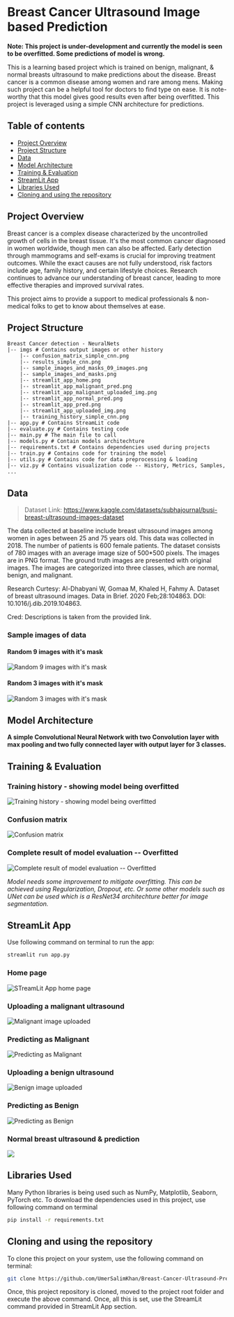 # Breast Cancer Ultrasound Image based Prediction

**Note: This project is under-development and currently the model is seen to be overfitted. Some predictions of model is wrong.**

This is a learning based project which is trained on benign, malignant, & normal breasts ultrasound to make predictions about the disease. Breast cancer is a common disease among women and rare among mens. Making such project can be a helpful tool for doctors to find type on ease. It is note-worthy that this model gives good results even after being overfitted. 
This project is leveraged using a simple CNN architecture for predictions.

## Table of contents
* [Project Overview](#project-overview)
* [Project Structure](#project-structure)
* [Data](#data)
* [Model Architecture](#model-architecture)
* [Training & Evaluation](#training-&-evaluation)
* [StreamLit App](#streamlit-app)
* [Libraries Used](#libraries-used)
* [Cloning and using the repository](#cloning-and-using-the-repository)

## Project Overview 
Breast cancer is a complex disease characterized by the uncontrolled growth of cells in the breast tissue.  It's the most common cancer diagnosed in women worldwide, though men can also be affected.  Early detection through mammograms and self-exams is crucial for improving treatment outcomes.  While the exact causes are not fully understood, risk factors include age, family history, and certain lifestyle choices.  Research continues to advance our understanding of breast cancer, leading to more effective therapies and improved survival rates.

This project aims to provide a support to medical professionals & non-medical folks to get to know about themselves at ease.

## Project Structure 
```
Breast Cancer detection - NeuralNets
|-- imgs # Contains output images or other history 
    |-- confusion_matrix_simple_cnn.png
    |-- results_simple_cnn.png
    |-- sample_images_and_masks_09_images.png
    |-- sample_images_and_masks.png
    |-- streamlit_app_home.png
    |-- streamlit_app_malignant_pred.png
    |-- streamlit_app_malignant_uploaded_img.png
    |-- streamlit_app_normal_pred.png
    |-- streamlit_app_pred.png
    |-- streamlit_app_uploaded_img.png
    |-- training_history_simple_cnn.png
|-- app.py # Contains StreamLit code
|-- evaluate.py # Contains testing code 
|-- main.py # The main file to call 
|-- models.py # Contain models architechture
|-- requirements.txt # Contains dependencies used during projects
|-- train.py # Contains code for training the model 
|-- utils.py # Contains code for data preprocessing & loading 
|-- viz.py # Contains visualization code -- History, Metrics, Samples, ...
```

## Data 
> Dataset Link: https://www.kaggle.com/datasets/subhajournal/busi-breast-ultrasound-images-dataset

The data collected at baseline include breast ultrasound images among women in ages between 25 and 75 years old. This data was collected in 2018. The number of patients is 600 female patients. The dataset consists of 780 images with an average image size of 500*500 pixels. The images are in PNG format. The ground truth images are presented with original images. The images are categorized into three classes, which are normal, benign, and malignant.

Research Curtesy: Al-Dhabyani W, Gomaa M, Khaled H, Fahmy A. Dataset of breast ultrasound images. Data in Brief. 2020 Feb;28:104863. DOI: 10.1016/j.dib.2019.104863.

Cred: Descriptions is taken from the provided link. 

### Sample images of data 

#### Random 9 images with it's mask
![Random 9 images with it's mask](imgs/sample_images_and_masks_09_images.png)

#### Random 3 images with it's mask 
![Random 3 images with it's mask](imgs/sample_images_and_masks.png)

## Model Architecture 
**A simple Convolutional Neural Network with two Convolution layer with max pooling and two fully connected layer with output layer for 3 classes.**


## Training & Evaluation 
### Training history - showing model being overfitted
![Training history - showing model being overfitted](imgs/training_history_simple_cnn.png)

### Confusion matrix 
![Confusion matrix](imgs/confusion_matrix_simple_cnn.png)

### Complete result of model evaluation -- Overfitted
![Complete result of model evaluation -- Overfitted](imgs/results_simple_cnn.png)

_Model needs some improvement to mitigate overfitting. This can be achieved using Regularization, Dropout, etc. Or some other models such as UNet can be used which is a ResNet34 architechture better for image segmentation._

## StreamLit App
Use following command on terminal to run the app:
```bash
streamlit run app.py
```
### Home page 
![STreamLit App home page](imgs/streamlit_app_home.png)

### Uploading a malignant ultrasound
![Malignant image uploaded](imgs/streamlit_app_malignant_uploaded_img.png)

### Predicting as Malignant
![Predicting as Malignant](imgs/streamlit_app_malignant_pred.png)

### Uploading a benign ultrasound
![Benign image uploaded](imgs/streamlit_app_uploaded_img.png)

### Predicting as Benign
![Predicting as Benign](imgs/streamlit_app_pred.png)

### Normal breast ultrasound & prediction
![](imgs/streamlit_app_normal_pred.png)

## Libraries Used 
Many Python libraries is being used such as NumPy, Matplotlib, Seaborn, PyTorch etc.
To download the dependencies used in this project, use following command on terminal
```bash
pip install -r requirements.txt
```

## Cloning and using the repository 
To clone this project on your system, use the following command on terminal:
```bash
git clone https://github.com/UmerSalimKhan/Breast-Cancer-Ultrasound-Prediction.git
```

Once, this project repository is cloned, moved to the project root folder and execute the above command. Once, all this is set, use the StreamLit command provided in StreamLit App section.
